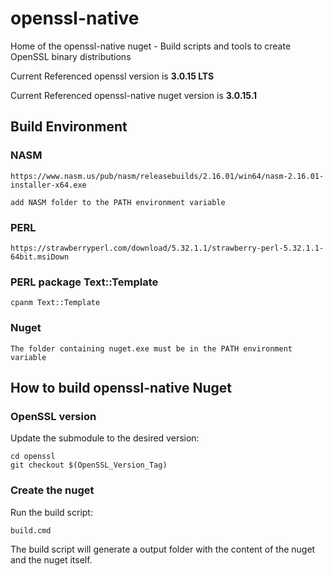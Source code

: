 # openssl-native

Home of the openssl-native nuget - Build scripts and tools to create OpenSSL binary distributions

Current Referenced openssl version is **3.0.15 LTS**

Current Referenced openssl-native nuget version is **3.0.15.1**

## Build Environment

### NASM

    https://www.nasm.us/pub/nasm/releasebuilds/2.16.01/win64/nasm-2.16.01-installer-x64.exe	
    
    add NASM folder to the PATH environment variable

### PERL

    https://strawberryperl.com/download/5.32.1.1/strawberry-perl-5.32.1.1-64bit.msiDown
    
### PERL package Text::Template

    cpanm Text::Template

### Nuget

    The folder containing nuget.exe must be in the PATH environment variable

    
## How to build openssl-native Nuget

### OpenSSL version

Update the submodule to the desired version:

```
cd openssl
git checkout $(OpenSSL_Version_Tag)
```
### Create the nuget

Run the build script:

```
build.cmd
```

The build script will generate a output folder with the content of the nuget and the nuget itself.
